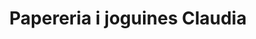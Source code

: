 ---
title: "Papereria i joguines Claudia"
url: /lhospitalet-de-llobregat/papereria-i-joguines-claudia/
shop: material de oficina
---